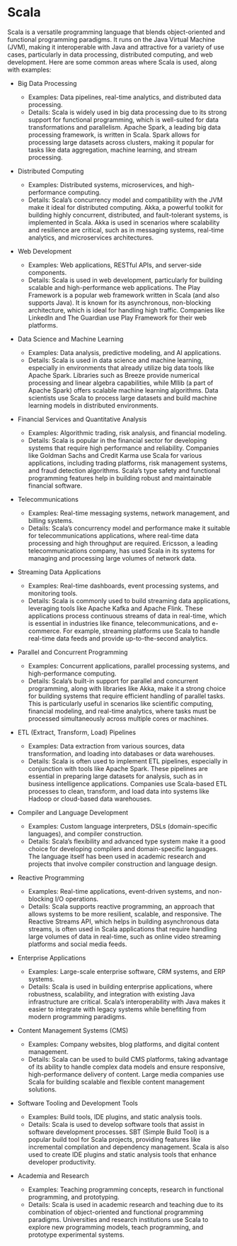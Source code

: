 # Scala

Scala is a versatile programming language that blends object-oriented and functional programming paradigms. It runs on the Java Virtual Machine (JVM), making it interoperable with Java and attractive for a variety of use cases, particularly in data processing, distributed computing, and web development. Here are some common areas where Scala is used, along with examples:

- Big Data Processing
    - Examples: Data pipelines, real-time analytics, and distributed data processing.
    - Details: Scala is widely used in big data processing due to its strong support for functional programming, which is well-suited for data transformations and parallelism. Apache Spark, a leading big data processing framework, is written in Scala. Spark allows for processing large datasets across clusters, making it popular for tasks like data aggregation, machine learning, and stream processing.

- Distributed Computing
    - Examples: Distributed systems, microservices, and high-performance computing.
    - Details: Scala’s concurrency model and compatibility with the JVM make it ideal for distributed computing. Akka, a powerful toolkit for building highly concurrent, distributed, and fault-tolerant systems, is implemented in Scala. Akka is used in scenarios where scalability and resilience are critical, such as in messaging systems, real-time analytics, and microservices architectures.

- Web Development
    - Examples: Web applications, RESTful APIs, and server-side components.
    - Details: Scala is used in web development, particularly for building scalable and high-performance web applications. The Play Framework is a popular web framework written in Scala (and also supports Java). It is known for its asynchronous, non-blocking architecture, which is ideal for handling high traffic. Companies like LinkedIn and The Guardian use Play Framework for their web platforms.

- Data Science and Machine Learning
    - Examples: Data analysis, predictive modeling, and AI applications.
    - Details: Scala is used in data science and machine learning, especially in environments that already utilize big data tools like Apache Spark. Libraries such as Breeze provide numerical processing and linear algebra capabilities, while Mllib (a part of Apache Spark) offers scalable machine learning algorithms. Data scientists use Scala to process large datasets and build machine learning models in distributed environments.

- Financial Services and Quantitative Analysis
    - Examples: Algorithmic trading, risk analysis, and financial modeling.
    - Details: Scala is popular in the financial sector for developing systems that require high performance and reliability. Companies like Goldman Sachs and Credit Karma use Scala for various applications, including trading platforms, risk management systems, and fraud detection algorithms. Scala’s type safety and functional programming features help in building robust and maintainable financial software.

- Telecommunications
    - Examples: Real-time messaging systems, network management, and billing systems.
    - Details: Scala’s concurrency model and performance make it suitable for telecommunications applications, where real-time data processing and high throughput are required. Ericsson, a leading telecommunications company, has used Scala in its systems for managing and processing large volumes of network data.

- Streaming Data Applications
    - Examples: Real-time dashboards, event processing systems, and monitoring tools.
    - Details: Scala is commonly used to build streaming data applications, leveraging tools like Apache Kafka and Apache Flink. These applications process continuous streams of data in real-time, which is essential in industries like finance, telecommunications, and e-commerce. For example, streaming platforms use Scala to handle real-time data feeds and provide up-to-the-second analytics.

- Parallel and Concurrent Programming
    - Examples: Concurrent applications, parallel processing systems, and high-performance computing.
    - Details: Scala’s built-in support for parallel and concurrent programming, along with libraries like Akka, make it a strong choice for building systems that require efficient handling of parallel tasks. This is particularly useful in scenarios like scientific computing, financial modeling, and real-time analytics, where tasks must be processed simultaneously across multiple cores or machines.

- ETL (Extract, Transform, Load) Pipelines
    - Examples: Data extraction from various sources, data transformation, and loading into databases or data warehouses.
    - Details: Scala is often used to implement ETL pipelines, especially in conjunction with tools like Apache Spark. These pipelines are essential in preparing large datasets for analysis, such as in business intelligence applications. Companies use Scala-based ETL processes to clean, transform, and load data into systems like Hadoop or cloud-based data warehouses.

- Compiler and Language Development
    - Examples: Custom language interpreters, DSLs (domain-specific languages), and compiler construction.
    - Details: Scala’s flexibility and advanced type system make it a good choice for developing compilers and domain-specific languages. The language itself has been used in academic research and projects that involve compiler construction and language design.

- Reactive Programming
    - Examples: Real-time applications, event-driven systems, and non-blocking I/O operations.
    - Details: Scala supports reactive programming, an approach that allows systems to be more resilient, scalable, and responsive. The Reactive Streams API, which helps in building asynchronous data streams, is often used in Scala applications that require handling large volumes of data in real-time, such as online video streaming platforms and social media feeds.

- Enterprise Applications
    - Examples: Large-scale enterprise software, CRM systems, and ERP systems.
    - Details: Scala is used in building enterprise applications, where robustness, scalability, and integration with existing Java infrastructure are critical. Scala’s interoperability with Java makes it easier to integrate with legacy systems while benefiting from modern programming paradigms.

- Content Management Systems (CMS)
    - Examples: Company websites, blog platforms, and digital content management.
    - Details: Scala can be used to build CMS platforms, taking advantage of its ability to handle complex data models and ensure responsive, high-performance delivery of content. Large media companies use Scala for building scalable and flexible content management solutions.

- Software Tooling and Development Tools
    - Examples: Build tools, IDE plugins, and static analysis tools.
    - Details: Scala is used to develop software tools that assist in software development processes. SBT (Simple Build Tool) is a popular build tool for Scala projects, providing features like incremental compilation and dependency management. Scala is also used to create IDE plugins and static analysis tools that enhance developer productivity.

- Academia and Research
    - Examples: Teaching programming concepts, research in functional programming, and prototyping.
    - Details: Scala is used in academic research and teaching due to its combination of object-oriented and functional programming paradigms. Universities and research institutions use Scala to explore new programming models, teach programming, and prototype experimental systems.

